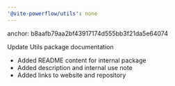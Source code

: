 ```yaml
---
'@vite-powerflow/utils': none
---
```


anchor: b8aafb79aa2bf43917174d555bb3f21da5e64074

Update Utils package documentation

- Added README content for internal package
- Added description and internal use note
- Added links to website and repository
